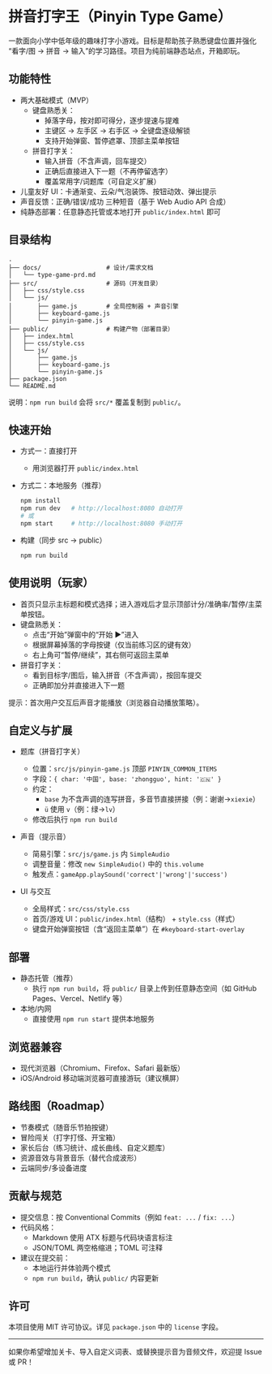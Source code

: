 # 拼音打字王（Pinyin Type Game）

一款面向小学中低年级的趣味打字小游戏。目标是帮助孩子熟悉键盘位置并强化
“看字/图 → 拼音 → 输入”的学习路径。项目为纯前端静态站点，开箱即玩。

## 功能特性

- 两大基础模式（MVP）
  - 键盘熟悉关：
    - 掉落字母，按对即可得分，逐步提速与提难
    - 主键区 → 左手区 → 右手区 → 全键盘逐级解锁
    - 支持开始弹窗、暂停遮罩、顶部主菜单按钮
  - 拼音打字关：
    - 输入拼音（不含声调，回车提交）
    - 正确后直接进入下一题（不再停留选字）
    - 覆盖常用字/词题库（可自定义扩展）
- 儿童友好 UI：卡通渐变、云朵/气泡装饰、按钮动效、弹出提示
- 声音反馈：正确/错误/成功 三种短音（基于 Web Audio API 合成）
- 纯静态部署：任意静态托管或本地打开 `public/index.html` 即可

## 目录结构

```
.
├── docs/                  # 设计/需求文档
│   └── type-game-prd.md
├── src/                   # 源码（开发目录）
│   ├── css/style.css
│   └── js/
│       ├── game.js        # 全局控制器 + 声音引擎
│       ├── keyboard-game.js
│       └── pinyin-game.js
├── public/                # 构建产物（部署目录）
│   ├── index.html
│   ├── css/style.css
│   └── js/
│       ├── game.js
│       ├── keyboard-game.js
│       └── pinyin-game.js
├── package.json
└── README.md
```

说明：`npm run build` 会将 `src/*` 覆盖复制到 `public/`。

## 快速开始

- 方式一：直接打开

  - 用浏览器打开 `public/index.html`

- 方式二：本地服务（推荐）

  ```bash
  npm install
  npm run dev   # http://localhost:8080 自动打开
  # 或
  npm start     # http://localhost:8080 手动打开
  ```

- 构建（同步 src → public）

  ```bash
  npm run build
  ```

## 使用说明（玩家）

- 首页只显示主标题和模式选择；进入游戏后才显示顶部计分/准确率/暂停/主菜单按钮。
- 键盘熟悉关：
  - 点击“开始”弹窗中的“开始 ▶️”进入
  - 根据屏幕掉落的字母按键（仅当前练习区的键有效）
  - 右上角可“暂停/继续”，其右侧可返回主菜单
- 拼音打字关：
  - 看到目标字/图后，输入拼音（不含声调），按回车提交
  - 正确即加分并直接进入下一题

提示：首次用户交互后声音才能播放（浏览器自动播放策略）。

## 自定义与扩展

- 题库（拼音打字关）
  - 位置：`src/js/pinyin-game.js` 顶部 `PINYIN_COMMON_ITEMS`
  - 字段：`{ char: '中国', base: 'zhongguo', hint: '🇨🇳' }`
  - 约定：
    - `base` 为不含声调的连写拼音，多音节直接拼接（例：谢谢→`xiexie`）
    - `ü` 使用 `v`（例：绿→`lv`）
  - 修改后执行 `npm run build`

- 声音（提示音）
  - 简易引擎：`src/js/game.js` 内 `SimpleAudio`
  - 调整音量：修改 `new SimpleAudio()` 中的 `this.volume`
  - 触发点：`gameApp.playSound('correct'|'wrong'|'success')`

- UI 与交互
  - 全局样式：`src/css/style.css`
  - 首页/游戏 UI：`public/index.html`（结构） + `style.css`（样式）
  - 键盘开始弹窗按钮（含“返回主菜单”）在 `#keyboard-start-overlay`

## 部署

- 静态托管（推荐）
  - 执行 `npm run build`，将 `public/` 目录上传到任意静态空间（如 GitHub Pages、Vercel、Netlify 等）
- 本地/内网
  - 直接使用 `npm run start` 提供本地服务

## 浏览器兼容

- 现代浏览器（Chromium、Firefox、Safari 最新版）
- iOS/Android 移动端浏览器可直接游玩（建议横屏）

## 路线图（Roadmap）

- 节奏模式（随音乐节拍按键）
- 冒险闯关（打字打怪、开宝箱）
- 家长后台（练习统计、成长曲线、自定义题库）
- 资源音效与背景音乐（替代合成波形）
- 云端同步/多设备进度

## 贡献与规范

- 提交信息：按 Conventional Commits（例如 `feat: ...` / `fix: ...`）
- 代码风格：
  - Markdown 使用 ATX 标题与代码块语言标注
  - JSON/TOML 两空格缩进；TOML 可注释
- 建议在提交前：
  - 本地运行并体验两个模式
  - `npm run build`，确认 `public/` 内容更新

## 许可

本项目使用 MIT 许可协议。详见 `package.json` 中的 `license` 字段。

---

如果你希望增加关卡、导入自定义词表、或替换提示音为音频文件，欢迎提 Issue 或 PR！

